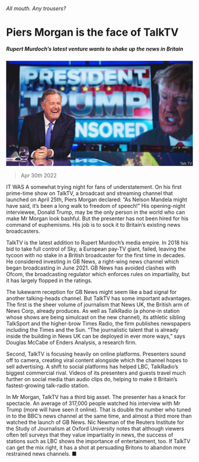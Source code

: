 ###### All mouth. Any trousers?

# Piers Morgan is the face of TalkTV 

##### Rupert Murdoch’s latest venture wants to shake up the news in Britain 

![image](images/20220430_brp004.jpg) 

> Apr 30th 2022 

IT WAS A somewhat trying night for fans of understatement. On his first prime-time show on TalkTV, a broadcast and streaming channel that launched on April 25th, Piers Morgan declared: “As Nelson Mandela might have said, it’s been a long walk to freedom of speech!” His opening-night interviewee, Donald Trump, may be the only person in the world who can make Mr Morgan look bashful. But the presenter has not been hired for his command of euphemisms. His job is to sock it to Britain’s existing news broadcasters.

TalkTV is the latest addition to Rupert Murdoch’s media empire. In 2018 his bid to take full control of Sky, a European pay-TV giant, failed, leaving the tycoon with no stake in a British broadcaster for the first time in decades. He considered investing in GB News, a right-wing news channel which began broadcasting in June 2021. GB News has avoided clashes with Ofcom, the broadcasting regulator which enforces rules on impartiality, but it has largely flopped in the ratings.


The lukewarm reception for GB News might seem like a bad signal for another talking-heads channel. But TalkTV has some important advantages. The first is the sheer volume of journalism that News UK, the British arm of News Corp, already produces. As well as TalkRadio (a phone-in station whose shows are being simulcast on the new channel), its athletic sibling TalkSport and the higher-brow Times Radio, the firm publishes newspapers including the Times and the Sun. “The journalistic talent that is already inside the building in News UK can be deployed in ever more ways,” says Douglas McCabe of Enders Analysis, a research firm.

Second, TalkTV is focusing heavily on online platforms. Presenters sound off to camera, creating viral content alongside which the channel hopes to sell advertising. A shift to social platforms has helped LBC, TalkRadio’s biggest commercial rival. Videos of its presenters and guests travel much further on social media than audio clips do, helping to make it Britain’s fastest-growing talk-radio station.

In Mr Morgan, TalkTV has a third big asset. The presenter has a knack for spectacle. An average of 317,000 people watched his interview with Mr Trump (more will have seen it online). That is double the number who tuned in to the BBC’s news channel at the same time, and almost a third more than watched the launch of GB News. Nic Newman of the Reuters Institute for the Study of Journalism at Oxford University notes that although viewers often tell surveys that they value impartiality in news, the success of stations such as LBC shows the importance of entertainment, too. If TalkTV can get the mix right, it has a shot at persuading Britons to abandon more restrained news channels. ■

